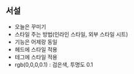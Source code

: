 ## 서설

- 오늘은 꾸미기
- 스타일 주는 방법(인라인 스타일, 외부 스타일 시트)
- 기능은 어제랑 동일
- 헤드에 스타일 적용
- 테그에 스타일 적용
- rgb(0,0,0,0.1) : 검은색, 투명도 0.1
